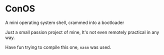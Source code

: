 # ConOS
A mini operating system shell, crammed into a bootloader


Just a small passion project of mine, It's not even remotely practical in any way. 

Have fun trying to compile this one, ```nasm``` was used.
